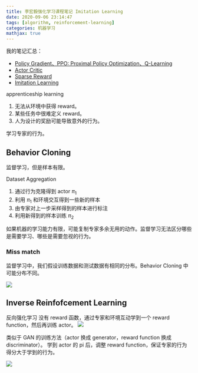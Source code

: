 ```yaml
---
title: 李宏毅强化学习课程笔记 Imitation Learning
date: 2020-09-06 23:14:47
tags: [algorithm, reinforcement-learning]
categories: 机器学习
mathjax: true
---
```


我的笔记汇总：

- [Policy Gradient、PPO: Proximal Policy Optimization、Q-Learning](https://xiang578.com/post/reinforce-learnning-basic.html)
- [Actor Critic](https://xiang578.com/post/reinforce-learnning-basic-actor-critic.html)
- [Sparse Reward](https://xiang578.com/post/reinforce-learnning-basic-sparse-reward.html)
- [Imitation Learning](https://xiang578.com/post/reinforce-learnning-basic-imitation-learning.html)

apprenticeship learning

1. 无法从环境中获得 reward。
2. 某些任务中很难定义 reward。
3. 人为设计的奖励可能导致意外的行为。

学习专家的行为。

## Behavior Cloning

监督学习，但是样本有限。

Dataset Aggregation 

1. 通过行为克隆得到 actor $\pi_1$
2. 利用 $\pi_1$ 和环境交互得到一些新的样本
3. 由专家对上一步采样得到的样本进行标注
4. 利用新得到的样本训练 $\pi_2$

如果机器的学习能力有限，可能复制专家多余无用的动作。监督学习无法区分哪些是需要学习、哪些是需要忽视的行为。

### Miss match
监督学习中，我们假设训练数据和测试数据有相同的分布。Behavior Cloning 中可能分布不同。

![](https://media.xiang578.com/15733541795048.jpg)


## Inverse Reinfofcement Learning

反向强化学习
没有 reward 函数，通过专家和环境互动学到一个 reward function，然后再训练 actor。
![](https://media.xiang578.com/15733545279563.jpg)

类似于 GAN 的训练方法（actor 换成 generator，reward function 换成 discriminator）。
学到 actor 的 pi 后，调整 reward function，保证专家的行为得分大于学到的行为。

![](https://media.xiang578.com/15733546273431.jpg)




